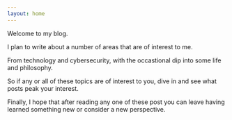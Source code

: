 ```yaml
---
layout: home
---
```


Welcome to my blog.

I plan to write about a number of areas that are of interest to me.

From technology and cybersecurity, with the occastional dip into some life and philosophy.

So if any or all of these topics are of interest to you, dive in and see what posts peak your interest.

Finally, I hope that after reading any one of these post you can leave having learned something new or consider a new perspective.
